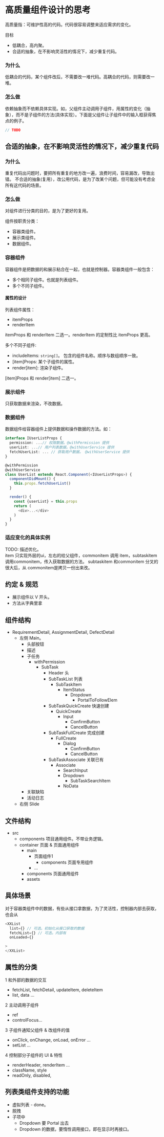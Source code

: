 # 高质量组件设计的思考
高质量指：可维护性高的代码。代码很容易调整来适应需求的变化。

目标
* 低耦合，高内聚。
* 合适的抽象，在不影响灵活性的情况下，减少重复代码。

### 为什么
低耦合的代码，某个组件改后，不需要改一堆代码。高耦合的代码，则需要改一堆。

### 怎么做
依赖抽象而不依赖具体实现。如，父组件主动调用子组件，用属性的变化（抽象），而不是子组件的方法(具体实现）。下面是父组件让子组件中的输入框获得焦点的例子。
```js
// TODO
```

## 合适的抽象，在不影响灵活性的情况下，减少重复代码
### 为什么
重复代码出问题时，要把所有重复的地方改一遍，浪费时间，容易漏改，导致出错。
不合适的抽象(复用），改公用代码，是为了改某个问题，但可能没有考虑全所有这代码的场景。

### 怎么做

对组件进行分类的目的，是为了更好的复用。

组件按职责分类：

- 容器类组件。
- 展示类组件。
- 数据组件。

### 容器组件

容器组件是把数据的和展示粘合在一起，也就是控制器。容器类组件一般包含：

- 多个相同子组件。也就是列表组件。
- 多个不同子组件。

#### 属性的设计

列表组件属性：

- itemProps
- renderItem

itemProps 和 renderItem 二选一。renderItem 的定制性比 itemProps 更高。

多个不同子组件:

- includeItems: `string[]`。 包含的组件名称。顺序与数组顺序一致。
- [item]Props: 某个子组件的属性。
- render[item]: 渲染子组件。

[item]Props 和 render[item] 二选一。

### 展示组件

只获取数据来渲染，不改数据。

### 数据组件

数据组件给容器组件上提供数据和操作数据的方法。如：

```ts
interface IUserListProps {
  permission: ...// 权限数据。@withPermission 提供
  userList: ...// 用户列表数据。@withUserService 提供
  fetchUserList: ... // 获取用户数据。 @withUserService 提供
}

@withPermission
@withUserService
class UserList extends React.Component(<IUserListProps>) {
  componentDidMount() {
    this.props.fetchUserList()
  }

  render() {
    const {userList} = this.props
    return (
      <div>...</div>
    )
  }
}
```

### 适应变化的具体实例
TODO: 描述优化。  
item 只实现外层的ui，左右的给父组件，commonitem 调用 item，subtaskitem 调用commonitem，传入获取数据的方法。 subtaskitem 和commonitem 分叉的很大后，从 commonitem是拷贝一份出来改。

## 约定 & 规范

- 展示组件以 V 开头。
- 方法从字典里拿

## 组件结构
- RequirementDetail, AssignmentDetail, DefectDetail
  - 左侧 Main。 
    - 头部按钮
    - 描述
    - 子任务
      - withPermission
        - SubTask
          - Header 头
          - SubTaskList 列表
            - SubTaskItem
              - ItemStatus
                - Dropdown
                  - PortalToFollowElem
          - SubTaskQuickCreate 快速创建
            - QuickCreate
              - Input
                - ConfirmButton
                - CancelButton
          - SubTaskFullCreate 完成创建
            - FullCreate
              - Dialog
                - ConfirmButton
                - CancelButton
          - SubTaskAssociate 关联已有
            - Associate
              - SearchInput
              - Dropdown
                - SubTaskSearchItem
              - NoData
    - 关联缺陷
    - 活动日志
  - 右侧 Slide

## 文件结构
- src
  - components 项目通用组件。不带业务逻辑。
  - container 页面 & 页面通用组件
    - main
      - 页面组件1
        - components 页面专用组件
      - ...
    - components 页面通用组件
    - assets

## 具体场景
对于容器类组件中的数据，有些从接口拿数据，为了灵活性，控制器内部去获取，也会从
```js
<XXList
  list={} // 可选。初始化从接口获取的数据
  fetchList={} // 可选。内部有
  onLoaded={}

>
</XXList>
```

## 属性的分类
1 和外部的数据的交互
* fetchList, fetchDetail, updateItem, deleteItem
* list, data ...

2 主动调用子组件
* ref
* controlFocus...

3 子组件通知父组件 & 改组件的值
* onClick, onChange, onLoad, onError ...
* setList ...

4 控制部分子组件的 UI & 特性
* renderHeader, renderItem ...
* className, style
* readOnly, disabled,

## 列表类组件支持的功能
* 虚拟列表 - done。
* 脱拽
* 子项中
  *  Dropdown 要 Portal 出去
  *  Dropdown 的数据，要惰性调用接口，即在显示时再接口。